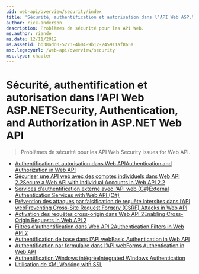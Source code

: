 ```yaml
---
uid: web-api/overview/security/index
title: 'Sécurité, authentification et autorisation dans l’API Web ASP.NET | Microsoft Docs'
author: rick-anderson
description: Problèmes de sécurité pour les API Web.
ms.author: riande
ms.date: 12/11/2012
ms.assetid: bb38add0-5223-4b04-9b12-245911af865a
msc.legacyurl: /web-api/overview/security
msc.type: chapter
---
```

<a name="security-authentication-and-authorization-in-aspnet-web-api"></a><span data-ttu-id="ca702-103">Sécurité, authentification et autorisation dans l’API Web ASP.NET</span><span class="sxs-lookup"><span data-stu-id="ca702-103">Security, Authentication, and Authorization in ASP.NET Web API</span></span>
====================
> <span data-ttu-id="ca702-104">Problèmes de sécurité pour les API Web.</span><span class="sxs-lookup"><span data-stu-id="ca702-104">Security issues for Web API.</span></span>


- [<span data-ttu-id="ca702-105">Authentification et autorisation dans Web API</span><span class="sxs-lookup"><span data-stu-id="ca702-105">Authentication and Authorization in Web API</span></span>](authentication-and-authorization-in-aspnet-web-api.md)
- [<span data-ttu-id="ca702-106">Sécuriser une API web avec des comptes individuels dans Web API 2.2</span><span class="sxs-lookup"><span data-stu-id="ca702-106">Secure a Web API with Individual Accounts in Web API 2.2</span></span>](individual-accounts-in-web-api.md)
- [<span data-ttu-id="ca702-107">Services d’authentification externe avec l’API web (C#)</span><span class="sxs-lookup"><span data-stu-id="ca702-107">External Authentication Services with Web API (C#)</span></span>](external-authentication-services.md)
- [<span data-ttu-id="ca702-108">Prévention des attaques par falsification de requête intersites dans l’API web</span><span class="sxs-lookup"><span data-stu-id="ca702-108">Preventing Cross-Site Request Forgery (CSRF) Attacks in Web API</span></span>](preventing-cross-site-request-forgery-csrf-attacks.md)
- [<span data-ttu-id="ca702-109">Activation des requêtes cross-origin dans Web API 2</span><span class="sxs-lookup"><span data-stu-id="ca702-109">Enabling Cross-Origin Requests in Web API 2</span></span>](enabling-cross-origin-requests-in-web-api.md)
- [<span data-ttu-id="ca702-110">Filtres d’authentification dans Web API 2</span><span class="sxs-lookup"><span data-stu-id="ca702-110">Authentication Filters in Web API 2</span></span>](authentication-filters.md)
- [<span data-ttu-id="ca702-111">Authentification de base dans l’API web</span><span class="sxs-lookup"><span data-stu-id="ca702-111">Basic Authentication in Web API</span></span>](basic-authentication.md)
- [<span data-ttu-id="ca702-112">Authentification par formulaire dans l’API web</span><span class="sxs-lookup"><span data-stu-id="ca702-112">Forms Authentication in Web API</span></span>](forms-authentication.md)
- [<span data-ttu-id="ca702-113">Authentification Windows intégrée</span><span class="sxs-lookup"><span data-stu-id="ca702-113">Integrated Windows Authentication</span></span>](integrated-windows-authentication.md)
- [<span data-ttu-id="ca702-114">Utilisation de XML</span><span class="sxs-lookup"><span data-stu-id="ca702-114">Working with SSL</span></span>](working-with-ssl-in-web-api.md)
